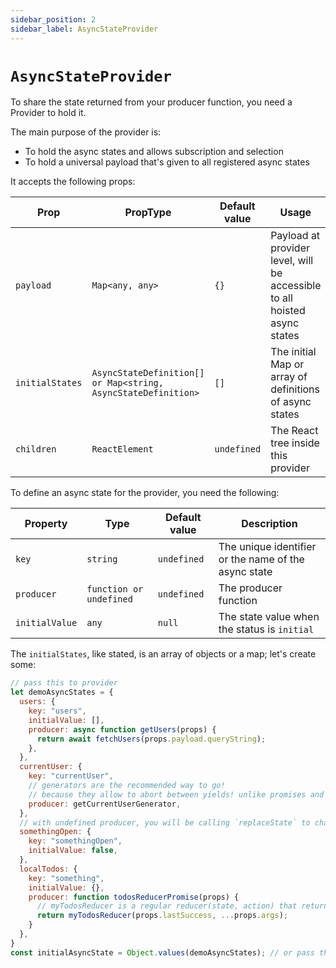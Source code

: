 ```yaml
---
sidebar_position: 2
sidebar_label: AsyncStateProvider
---
```

# `AsyncStateProvider`
To share the state returned from your producer function, you need a Provider to hold it.

The main purpose of the provider is:
- To hold the async states and allows subscription and selection
- To hold a universal payload that's given to all registered async states

It accepts the following props:

|Prop                | PropType                                                     | Default value| Usage            |
|--------------------|--------------------------------------------------------------|--------------|------------------|
|`payload`           | `Map<any, any>`                                              | `{}`         | Payload at provider level, will be accessible to all hoisted async states |
|`initialStates`     | `AsyncStateDefinition[] or Map<string, AsyncStateDefinition>`| `[]`         | The initial Map or array of definitions of async states |
|`children`          | `ReactElement`                                               | `undefined`  | The React tree inside this provider |

To define an async state for the provider, you need the following:

|Property      | Type                  | Default value| Description            |
|--------------|-----------------------|--------------|------------------------|
|`key`         |`string`               |`undefined`   |The unique identifier or the name of the async state|
|`producer`     |`function or undefined`|`undefined`   |The producer function|
|`initialValue`|`any`                  |`null`        |The state value when the status is `initial`|

The `initialStates`, like stated, is an array of objects or a map; let's create some:
```javascript
// pass this to provider
let demoAsyncStates = {
  users: {
    key: "users",
    initialValue: [],
    producer: async function getUsers(props) {
      return await fetchUsers(props.payload.queryString);
    },
  },
  currentUser: {
    key: "currentUser",
    // generators are the recommended way to go!
    // because they allow to abort between yields! unlike promises and async-await!
    producer: getCurrentUserGenerator,
  },
  // with undefined producer, you will be calling `replaceState` to change the state
  somethingOpen: {
    key: "somethingOpen",
    initialValue: false,
  },
  localTodos: {
    key: "something",
    initialValue: {},
    producer: function todosReducerPromise(props) {
      // myTodosReducer is a regular reducer(state, action) that returns the new state value, my guess is that you've wrote many
      return myTodosReducer(props.lastSuccess, ...props.args);
    }
  },
}
const initialAsyncState = Object.values(demoAsyncStates); // or pass this to provider
```
